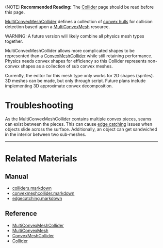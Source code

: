 (NOTE) **Recommended Reading:** The [Collider](https://github.com/zeroengineteam/ZeroDocs/blob/master/zero_editor_documentation/zeromanual/physics/colliders.markdown) page should be read before this page.

[MultiConvexMeshCollider](https://github.com/zeroengineteam/ZeroDocs/blob/master/code_reference/class_reference/multiconvexmeshcollider.markdown) defines a collection of [convex hulls](https://en.wikipedia.org/wiki/Convex_hull ) for collision detection based upon a [MultiConvexMesh](https://github.com/zeroengineteam/ZeroDocs/blob/master/code_reference/class_reference/multiconvexmesh.markdown) resource.

WARNING: A future version will likely combine all physics mesh types together.

MultiConvexMeshCollider allows more complicated shapes to be represented than a [ConvexMeshCollider](https://github.com/zeroengineteam/ZeroDocs/blob/master/zero_editor_documentation/zeromanual/physics/colliders/convexmeshcollider.markdown) while still retaining performance. Physics needs convex shapes for efficiency so this Collider represents non-convex shapes as a collection of sub convex meshes.

Currently, the editor for this mesh type only works for 2D shapes (sprites). 3D meshes can be made, but only through script. Future plans include implementing 3D approximate convex decomposition.

 #  Troubleshooting
As the MultiConvexMeshCollider contains multiple convex pieces, seams can exist between the pieces. This can cause [edge catching](https://github.com/zeroengineteam/ZeroDocs/blob/master/zero_editor_documentation/zeromanual/physics/colliders/physicstroubleshooting/edgecatching.markdown) issues when objects slide across the surface. Additionally, an object can get sandwiched in the interior between two sub-meshes.

---

 #  Related Materials
 ##  Manual
- [colliders.markdown](https://github.com/zeroengineteam/ZeroDocs/blob/master/zero_editor_documentation/zeromanual/physics/colliders.markdown)
- [convexmeshcollider.markdown](https://github.com/zeroengineteam/ZeroDocs/blob/master/zero_editor_documentation/zeromanual/physics/colliders/convexmeshcollider.markdown)
- [edgecatching.markdown](https://github.com/zeroengineteam/ZeroDocs/blob/master/zero_editor_documentation/zeromanual/physics/colliders/physicstroubleshooting/edgecatching.markdown)
 ##  Reference
- [MultiConvexMeshCollider](https://github.com/zeroengineteam/ZeroDocs/blob/master/code_reference/class_reference/multiconvexmeshcollider.markdown)
- [MultiConvexMesh](https://github.com/zeroengineteam/ZeroDocs/blob/master/code_reference/class_reference/multiconvexmesh.markdown)
- [ConvexMeshCollider](https://github.com/zeroengineteam/ZeroDocs/blob/master/code_reference/class_reference/convexmeshcollider.markdown)
- [Collider](https://github.com/zeroengineteam/ZeroDocs/blob/master/code_reference/class_reference/collider.markdown) 

 